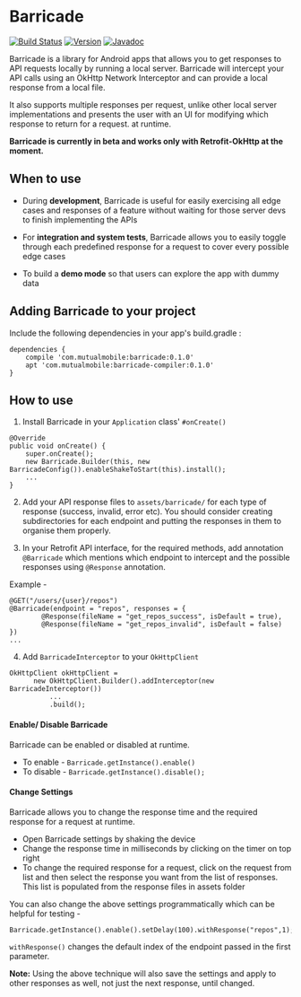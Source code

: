 # Barricade

[![Build Status](https://travis-ci.org/mutualmobile/Barricade.svg)](https://travis-ci.org/mutualmobile/Barricade)
[![Version](https://api.bintray.com/packages/mutualmobile/Android/barricade/images/download.svg)](https://bintray.com/mutualmobile/Android/barricade)
[![Javadoc](https://javadoc-emblem.rhcloud.com/doc/com.mutualmobile/barricade/badge.svg)](http://www.javadoc.io/doc/com.mutualmobile/barricade)

Barricade is a library for Android apps that allows you to get responses to API requests locally by running a local server. Barricade will intercept your API calls using an OkHttp Network Interceptor and can provide a local response from a local file.


It also supports multiple responses per request, unlike other local server implementations and presents the user with an UI for modifying which response to return for a request.
at runtime.


**Barricade is currently in beta and works only with Retrofit-OkHttp at the moment.**


## When to use

* During **development**, Barricade is useful for easily exercising all edge cases and responses of a feature without waiting for those server devs to finish implementing the APIs

* For **integration and system tests**, Barricade allows you to easily toggle through each predefined response for a request to cover every possible edge cases

* To build a **demo mode** so that users can explore the app with dummy data


## Adding Barricade to your project

Include the following dependencies in your app's build.gradle :

```
dependencies {
    compile 'com.mutualmobile:barricade:0.1.0'
    apt 'com.mutualmobile:barricade-compiler:0.1.0'
}
```

## How to use

1. Install Barricade in your `Application` class' `#onCreate()`

  ```
  @Override
  public void onCreate() {
      super.onCreate();
      new Barricade.Builder(this, new BarricadeConfig()).enableShakeToStart(this).install();
      ...
  }
  ```

2. Add your API response files to `assets/barricade/` for each type of response (success, invalid, error etc). You should consider creating subdirectories for each endpoint and putting the responses in them to organise them properly.

3. In your Retrofit API interface, for the required methods, add annotation `@Barricade` which mentions which endpoint to intercept and the possible responses using `@Response` annotation.

  Example -
  ```
  @GET("/users/{user}/repos")
  @Barricade(endpoint = "repos", responses = {
          @Response(fileName = "get_repos_success", isDefault = true),
          @Response(fileName = "get_repos_invalid", isDefault = false)
  })
  ...
  ```
4. Add `BarricadeInterceptor` to your `OkHttpClient`

  ```
  OkHttpClient okHttpClient =
        new OkHttpClient.Builder().addInterceptor(new BarricadeInterceptor())
            ...
            .build();
  ```

#### Enable/ Disable Barricade
Barricade can be enabled or disabled at runtime.
* To enable - `Barricade.getInstance().enable()`
* To disable - `Barricade.getInstance().disable();`

#### Change Settings
Barricade allows you to change the response time and the required response for a request at runtime.
* Open Barricade settings by shaking the device
* Change the response time in milliseconds by clicking on the timer on top right
* To change the required response for a request, click on the request from list and then select the response you want from
the list of responses. This list is populated from the response files in assets folder

You can also change the above settings programmatically which can be helpful for testing - 
```
Barricade.getInstance().enable().setDelay(100).withResponse("repos",1); 
```
`withResponse()` changes the default index of the endpoint passed in the first parameter. 

**Note:** Using the above technique will also save the settings and apply to other responses as well, not just the
next response, until changed.